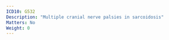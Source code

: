 ```yaml
---
ICD10: G532
Description: "Multiple cranial nerve palsies in sarcoidosis"
Matters: No
Weight: 0
---
```


